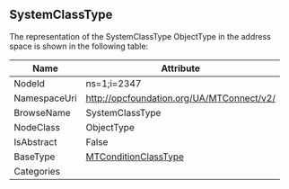 <!-- objecttype -->
## SystemClassType
  
<!-- end of text -->
The representation of the SystemClassType ObjectType in the address space is shown in the following table:  

|Name|Attribute|
|---|---|
|NodeId|ns=1;i=2347|
|NamespaceUri|http://opcfoundation.org/UA/MTConnect/v2/|
|BrowseName|SystemClassType|
|NodeClass|ObjectType|
|IsAbstract|False|
|BaseType|[MTConditionClassType](../../ObjectTypes/MTConditionClassType/readme.md)|
|Categories||

